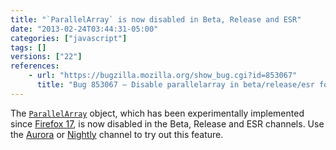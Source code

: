 ```yaml
---
title: "`ParallelArray` is now disabled in Beta, Release and ESR"
date: "2013-02-24T03:44:31-05:00"
categories: ["javascript"]
tags: []
versions: ["22"]
references:
    - url: "https://bugzilla.mozilla.org/show_bug.cgi?id=853067"
      title: "Bug 853067 – Disable parallelarray in beta/release/esr for now"
---
```

The [`ParallelArray`](https://developer.mozilla.org/docs/Web/JavaScript/Reference/Global_Objects/ParallelArray) object, which has been experimentally implemented since [Firefox 17](https://developer.mozilla.org/docs/Firefox_17_for_developers), is now disabled in the Beta, Release and ESR channels. Use the [Aurora](https://www.mozilla.org/firefox/aurora/) or [Nightly](https://nightly.mozilla.org/) channel to try out this feature.
